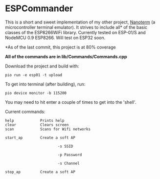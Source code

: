 
# ESPCommander

This is a short and sweet implementation of my other project, [Nanoterm](https://github.com/drewlong/Nanoterm) (a microcontroller terminal emulator). It strives to include all* of the basic classes of the ESP8266WiFi library. Currently tested on ESP-01/S and NodeMCU 0.9 ESP8266. Will test on ESP32 soon. 

\*As of the last commit, this project is at 80% coverage

__All of the commands are in lib/Commands/Commands.cpp__

Download the project and build with:
```
pio run -e esp01 -t upload
```

To get into terminal (after building), run:
```
pio device monitor -b 115200
```

You may need to hit enter a couple of times to get into the 'shell'. 

Current commands:
```
help            Prints help 
clear           Clears screen
scan            Scans for Wifi networks

start_ap        Create a soft AP

                        -s SSID

                        -p Password

                        -s Channel

stop_ap         Create a soft AP
```

